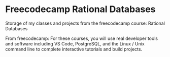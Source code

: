 # Freecodecamp Rational Databases

Storage of my classes and projects from the freecodecamp course: Rational Databases

From freecodecamp:
For these courses, you will use real developer tools and software including VS Code, PostgreSQL, and the Linux / Unix command line to complete interactive tutorials and build projects.
